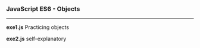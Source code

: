 <h3>JavaScript ES6 -  Objects</h3>

---

<strong>exe1.js</strong> Practicing objects

<strong>exe2.js</strong> self-explanatory